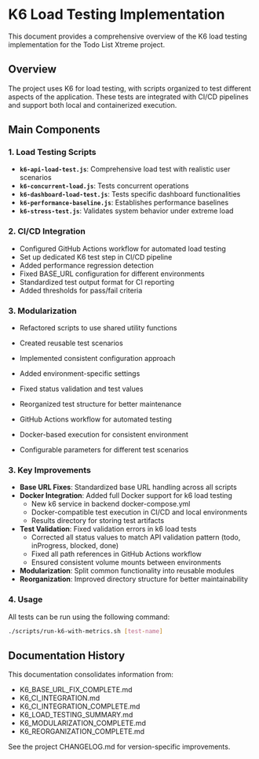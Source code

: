 # K6 Load Testing Implementation

This document provides a comprehensive overview of the K6 load testing implementation for the Todo List Xtreme project.

## Overview

The project uses K6 for load testing, with scripts organized to test different aspects of the application. These tests are integrated with CI/CD pipelines and support both local and containerized execution.

## Main Components

### 1. Load Testing Scripts

- **`k6-api-load-test.js`**: Comprehensive load test with realistic user scenarios
- **`k6-concurrent-load.js`**: Tests concurrent operations
- **`k6-dashboard-load-test.js`**: Tests specific dashboard functionalities
- **`k6-performance-baseline.js`**: Establishes performance baselines
- **`k6-stress-test.js`**: Validates system behavior under extreme load

### 2. CI/CD Integration

- Configured GitHub Actions workflow for automated load testing
- Set up dedicated K6 test step in CI/CD pipeline
- Added performance regression detection
- Fixed BASE_URL configuration for different environments
- Standardized test output format for CI reporting
- Added thresholds for pass/fail criteria

### 3. Modularization

- Refactored scripts to use shared utility functions
- Created reusable test scenarios
- Implemented consistent configuration approach
- Added environment-specific settings
- Fixed status validation and test values
- Reorganized test structure for better maintenance

- GitHub Actions workflow for automated testing
- Docker-based execution for consistent environment
- Configurable parameters for different test scenarios

### 3. Key Improvements

- **Base URL Fixes**: Standardized base URL handling across all scripts
- **Docker Integration**: Added full Docker support for k6 load testing
  - New k6 service in backend docker-compose.yml
  - Docker-compatible test execution in CI/CD and local environments
  - Results directory for storing test artifacts
- **Test Validation**: Fixed validation errors in k6 load tests
  - Corrected all status values to match API validation pattern (todo, inProgress, blocked, done)
  - Fixed all path references in GitHub Actions workflow
  - Ensured consistent volume mounts between environments
- **Modularization**: Split common functionality into reusable modules
- **Reorganization**: Improved directory structure for better maintainability

### 4. Usage 

All tests can be run using the following command:

```bash
./scripts/run-k6-with-metrics.sh [test-name]
```

## Documentation History

This documentation consolidates information from:
- K6_BASE_URL_FIX_COMPLETE.md
- K6_CI_INTEGRATION.md
- K6_CI_INTEGRATION_COMPLETE.md
- K6_LOAD_TESTING_SUMMARY.md
- K6_MODULARIZATION_COMPLETE.md
- K6_REORGANIZATION_COMPLETE.md

See the project CHANGELOG.md for version-specific improvements.
